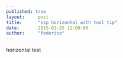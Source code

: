 ```yaml
---
published: true
layout:     post
title:      "ssp horizontal with tool tip"
date:       2015-01-25 12:00:00
author:     "federico"
---
```


<p>horizontal test</p>


<div id="audio-labels-slider" class="sound-slider"></div>